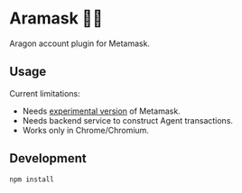 # Aramask 🦅🦊

Aragon account plugin for Metamask.

## Usage

Current limitations:

- Needs [experimental version](https://github.com/MetaMask/metamask-snaps-beta) of Metamask.
- Needs backend service to construct Agent transactions.
- Works only in Chrome/Chromium.

## Development

```
npm install
```
